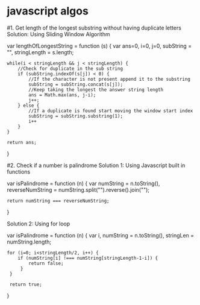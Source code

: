 # javascript algos



#1. Get length of the longest substring without having duplicate letters
Solution: Using Sliding Window Algorithm

var lengthOfLongestString = function (s) {
    var ans=0, i=0, j=0, subString = "", stringLength = s.length;
    
    while(i < stringLength && j < stringLength) {
        //Check for duplicate in the sub string
        if (subString.indexOf(s[j]) < 0) {
            //If the character is not present append it to the substring
            subString = subString.concat(s[j]);
            //Keep taking the longest the answer string length
            ans = Math.max(ans, j-i);
            j++;
        } else {
            //If a duplicate is found start moving the window start index
            subString = subString.substring(1);
            i++
        }
    }
    
    return ans;
 }
 
#2. Check if a number is palindrome
Solution 1: Using Javascript built in functions

var isPalindrome = function (n) {
    var numString = n.toString(),
        reverseNumString = numString.split("").reverse().join("");
        
    return numString === reverseNumString;
 }
 
 Solution 2: Using for loop
 
 var isPalindrome = function (n) {
    var i, numString = n.toString(), stringLen = numString.length;
    
    for (i=0; i<stringLength/2, i++) {
        if (numString[i] !=== numString[stringLength-1-i]) {
            return false;
         }
     }
     
     return true;
 }
    
